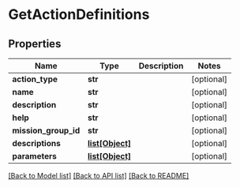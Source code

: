 # GetActionDefinitions

## Properties
Name | Type | Description | Notes
------------ | ------------- | ------------- | -------------
**action_type** | **str** |  | [optional] 
**name** | **str** |  | [optional] 
**description** | **str** |  | [optional] 
**help** | **str** |  | [optional] 
**mission_group_id** | **str** |  | [optional] 
**descriptions** | [**list[Object]**](.md) |  | [optional] 
**parameters** | [**list[Object]**](.md) |  | [optional] 

[[Back to Model list]](../README.md#documentation-for-models) [[Back to API list]](../README.md#documentation-for-api-endpoints) [[Back to README]](../README.md)


